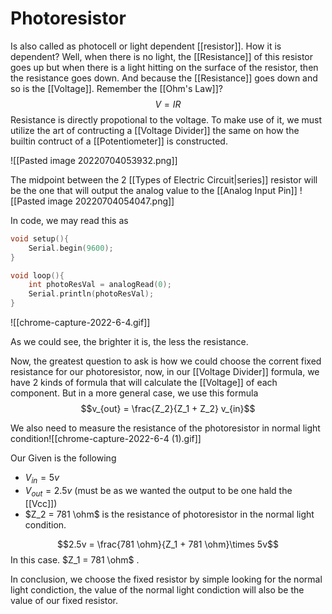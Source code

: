 # Photoresistor
Is also called as photocell or light dependent [[resistor]]. How it is dependent? Well, when there is no light, the [[Resistance]] of this resistor goes up but when there is a light hitting on the surface of the resistor, then the resistance goes down. And because the [[Resistance]] goes down and so is the [[Voltage]]. Remember the [[Ohm's Law]]?
$$V = IR$$
Resistance is directly propotional to the voltage. To make use of it, we must utilize the art of contructing a [[Voltage Divider]] the same on how the builtin contruct of a [[Potentiometer]] is constructed.

![[Pasted image 20220704053932.png]]

The midpoint between the 2 [[Types of Electric Circuit|series]] resistor will be the one that will output the analog value to the [[Analog Input Pin]] 
![[Pasted image 20220704054047.png]]

In code, we may read this as
```cpp
void setup(){
	Serial.begin(9600);
}

void loop(){
	int photoResVal = analogRead(0);
	Serial.println(photoResVal);
}
```

![[chrome-capture-2022-6-4.gif]]

As we could see, the brighter it is, the less the resistance. 

Now, the greatest question to ask is how we could choose the corrent fixed resistance for our photoresistor, now, in our [[Voltage Divider]] formula, we have 2 kinds of formula that will calculate the [[Voltage]] of each component. But in a more general case, we use this formula $$v_{out} = \frac{Z_2}{Z_1 + Z_2} v_{in}$$

We also need to measure the resistance of the photoresistor in normal light condition![[chrome-capture-2022-6-4 (1).gif]]

Our Given is the following
- $V_{in} = 5v$
- $V_{out} = 2.5v$ (must be as we wanted the output to be one hald the [[Vcc]])
- $Z_2 = 781 \ohm$   is the resistance of photoresistor in the normal light condition.

$$2.5v = \frac{781 \ohm}{Z_1 + 781 \ohm}\times 5v$$
In this case. $Z_1 = 781 \ohm$ .

In conclusion, we choose the fixed resistor by simple looking for the normal light condiction, the value of the normal light condiction will also be the value of our fixed resistor. 